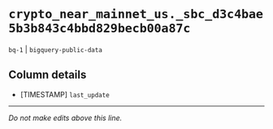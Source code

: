 # `crypto_near_mainnet_us._sbc_d3c4bae5b3b843c4bbd829becb00a87c`
`bq-1` | `bigquery-public-data`

## Column details
* [TIMESTAMP] `last_update`

-------------------------------------------------------------------------------
*Do not make edits above this line.*
